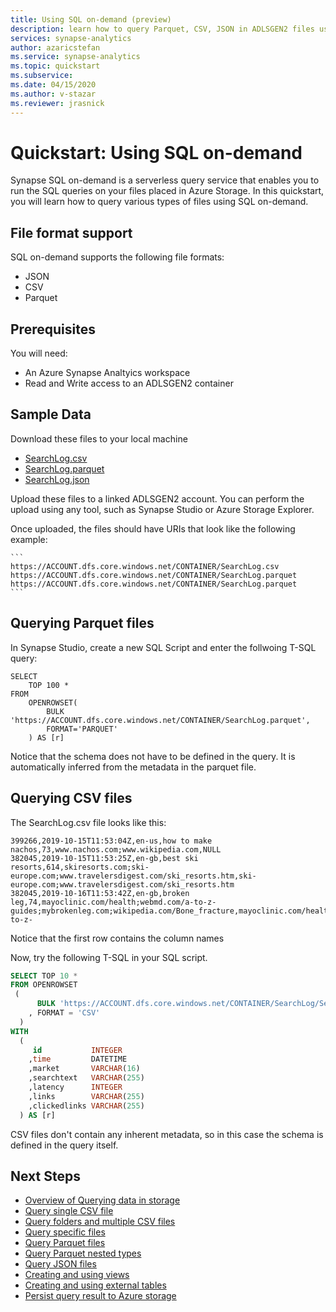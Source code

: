 ```yaml
---
title: Using SQL on-demand (preview)
description: learn how to query Parquet, CSV, JSON in ADLSGEN2 files using SQL on-demand (preview).
services: synapse-analytics
author: azaricstefan
ms.service: synapse-analytics
ms.topic: quickstart
ms.subservice:
ms.date: 04/15/2020
ms.author: v-stazar
ms.reviewer: jrasnick
---
```


# Quickstart: Using SQL on-demand

Synapse SQL on-demand is a serverless query service that enables you to run the SQL queries on your files placed in Azure Storage. In this quickstart, you will learn how to query various types of files using SQL on-demand.

## File format support
SQL on-demand supports the following file formats:
* JSON
* CSV
* Parquet

## Prerequisites

You will need:
* An Azure Synapse Analtyics workspace
* Read and Write access to an ADLSGEN2 container

## Sample Data

Download these files to your local machine
* [SearchLog.csv](https://synapsesampledata.blob.core.windows.net/public/SearchLog/SearchLog.csv)
* [SearchLog.parquet](https://synapsesampledata.blob.core.windows.net/public/SearchLog/SearchLog.parquet)
* [SearchLog.json](https://synapsesampledata.blob.core.windows.net/public/SearchLog/SearchLog.json)

Upload these files to a linked ADLSGEN2 account. You can perform the upload using any tool, such as Synapse Studio or Azure Storage Explorer.

Once uploaded, the files should have URIs that look like the following example:

    ```
    https://ACCOUNT.dfs.core.windows.net/CONTAINER/SearchLog.csv
    https://ACCOUNT.dfs.core.windows.net/CONTAINER/SearchLog.parquet
    https://ACCOUNT.dfs.core.windows.net/CONTAINER/SearchLog.parquet
    ```


## Querying Parquet files

In Synapse Studio, create a new SQL Script and enter the follwoing T-SQL query:

```
SELECT
    TOP 100 *
FROM
    OPENROWSET(
        BULK 'https://ACCOUNT.dfs.core.windows.net/CONTAINER/SearchLog.parquet',
        FORMAT='PARQUET'
    ) AS [r]
```

Notice that the schema does not have to be defined in the query. It is automatically inferred
from the metadata in the parquet file.

## Querying CSV files

The SearchLog.csv file looks like this:

```id,time,market,searchtext,latency,links,clickedlinks
399266,2019-10-15T11:53:04Z,en-us,how to make nachos,73,www.nachos.com;www.wikipedia.com,NULL
382045,2019-10-15T11:53:25Z,en-gb,best ski resorts,614,skiresorts.com;ski-europe.com;www.travelersdigest.com/ski_resorts.htm,ski-europe.com;www.travelersdigest.com/ski_resorts.htm
382045,2019-10-16T11:53:42Z,en-gb,broken leg,74,mayoclinic.com/health;webmd.com/a-to-z-guides;mybrokenleg.com;wikipedia.com/Bone_fracture,mayoclinic.com/health;webmd.com/a-to-z-
```

Notice that the first row contains the column names

Now, try the following T-SQL in your SQL script.

```sql
SELECT TOP 10 *
FROM OPENROWSET
 (
      BULK 'https://ACCOUNT.dfs.core.windows.net/CONTAINER/SearchLog/SearchLog.csv'
    , FORMAT = 'CSV'
  )
WITH
  (
     id           INTEGER 
    ,time         DATETIME 
    ,market       VARCHAR(16) 
    ,searchtext   VARCHAR(255) 
    ,latency      INTEGER 
    ,links        VARCHAR(255) 
    ,clickedlinks VARCHAR(255) 
  ) AS [r]
```

CSV files don't contain any inherent metadata, so in this case the schema is defined in the query itself. 

## Next Steps

- [Overview of Querying data in storage](sq/query-data-storage.md)
- [Query single CSV file](sql/query-single-csv-file.md)
- [Query folders and multiple CSV files](sql/query-folders-multiple-csv-files.md)
- [Query specific files](sql/query-specific-files.md)
- [Query Parquet files](sql/query-parquet-files.md)
- [Query Parquet nested types](sql/query-parquet-nested-types.md)
- [Query JSON files](sql/query-json-files.md)
- [Creating and using views](sql/create-use-views.md)
- [Creating and using external tables](sql/create-use-external-tables.md)
- [Persist query result to Azure storage](sql/create-external-table-as-select.md)

